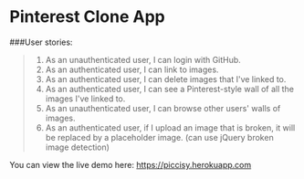 # Pinterest Clone App
###User stories:
>1. As an unauthenticated user, I can login with GitHub.
>2. As an authenticated user, I can link to images.
>3. As an authenticated user, I can delete images that I've linked to.
>4. As an authenticated user, I can see a Pinterest-style wall of all the images I've linked to.
>5. As an unauthenticated user, I can browse other users' walls of images.
>6. As an authenticated user, if I upload an image that is broken, it will be replaced by a placeholder image. (can use jQuery broken image detection)


You can view the live demo here: https://piccisy.herokuapp.com
